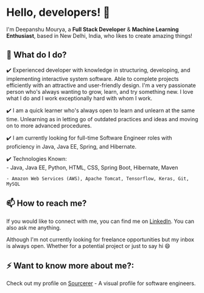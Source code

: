 # Hello, developers! 👋

I'm Deepanshu Mourya, a **Full Stack Developer** & **Machine Learning Enthusiast**, based in New Delhi, India, who likes to create amazing things!

## 🔭 What do I do?
  ✔️ Experienced developer with knowledge in structuring, developing, and implementing interactive system software. Able to complete projects efficiently with an         attractive and user-friendly design. I'm a very passionate person who's always wanting to grow, learn, and try something new. I love what I do and I work           exceptionally hard with whom I work.

  ✔️ I am a quick learner who's always open to learn and unlearn at the same time. Unlearning as in letting go of outdated practices and ideas and moving on to more     advanced procedures.

  ✔️ I am currently looking for full-time Software Engineer roles with proficiency in Java, Java EE, Spring, and Hibernate.

  ✔️ Technologies Known:     
    - Java, Java EE, Python, HTML, CSS, Spring Boot, Hibernate, Maven
    
    - Amazon Web Services (AWS), Apache Tomcat, Tensorflow, Keras, Git, MySQL

## 📫 How to reach me?
If you would like to connect with me, you can find me on [LinkedIn](https://www.linkedin.com/in/thedeepanshumourya/). You can also ask me anything. 

Although I'm not currently looking for freelance opportunities but my inbox is always open. Whether for a potential project or just to say hi 😄

## ⚡ Want to know more about me?:
Check out my profile on [Sourcerer](https://sourcerer.io/thedeepanshumourya) - A visual profile for software engineers.
